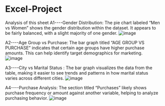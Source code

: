 # Excel-Project
Analysis of this sheet
A1----Gender Distribution:
The pie chart labeled “Men vs Women” shows the gender distribution within the dataset. It appears to be fairly balanced, with a slight majority of one gender.
![image](https://github.com/priti77484kumari/Excel-Project/assets/114610180/083fbc70-e266-4721-95f7-2724a6249682)

A2----Age Group vs Purchase:
The bar graph titled “AGE GROUP VS PURCHASE” indicates that certain age groups have higher purchase amounts. This can help identify target demographics for marketing.
![image](https://github.com/priti77484kumari/Excel-Project/assets/114610180/39cd65d9-aa3e-479d-8402-e05c1dad517a)

A3----City vs Marital Status :
The bar graph visualizes the data from the table, making it easier to see trends and patterns in how marital status varies across different cities.
![image](https://github.com/priti77484kumari/Excel-Project/assets/114610180/915510af-a401-4c6b-8250-e0faecd0874f)

A4----Purchase Analysis:
The section titled “Purchases” likely shows purchase frequency or amount against another variable, helping to analyze purchasing behavior.
![image](https://github.com/priti77484kumari/Excel-Project/assets/114610180/ed6b3807-5899-40e3-9f64-a1802cd18732)

